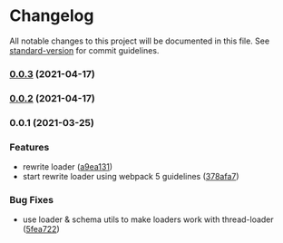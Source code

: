 # Changelog

All notable changes to this project will be documented in this file. See [standard-version](https://github.com/conventional-changelog/standard-version) for commit guidelines.

### [0.0.3](https://github.com/marcalexiei/ractive-html-loader/compare/v0.0.2...v0.0.3) (2021-04-17)

### [0.0.2](https://github.com/marcalexiei/ractive-html-loader/compare/v0.0.1...v0.0.2) (2021-04-17)

### 0.0.1 (2021-03-25)


### Features

* rewrite loader ([a9ea131](https://github.com/marcalexiei/ractive-html-loader/commit/a9ea131ebe695684f8ef0ce127bb08df38b0b2cb))
* start rewrite loader using webpack 5 guidelines ([378afa7](https://github.com/marcalexiei/ractive-html-loader/commit/378afa7c7fb5390ed8eec3606dd66049e7fc6bbd))


### Bug Fixes

* use loader & schema utils to make loaders work with thread-loader ([5fea722](https://github.com/marcalexiei/ractive-html-loader/commit/5fea722ad9cefeca0e8e81839dec733380e8aeb6))
